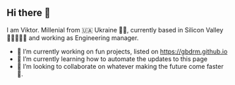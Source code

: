## Hi there 👋

I am Viktor. Millenial from 🇺🇦 Ukraine 💛💙, currently based in Silicon Valley 👩‍💻🌉👨‍💻 and working as Engineering manager.

- 🔭 I’m currently working on fun projects, listed on https://gbdrm.github.io
- 🌱 I’m currently learning how to automate the updates to this page
- 👯 I’m looking to collaborate on whatever making the future come faster 🤖.

<!--
**gbdrm/gbdrm** is a ✨ _special_ ✨ repository because its `README.md` (this file) appears on your GitHub profile.

Here are some ideas to get you started:

- 🔭 I’m currently working on ...
- 🌱 I’m currently learning ...
- 👯 I’m looking to collaborate on ...
- 
- 💬 Ask me about ...
- 📫 How to reach me: ...
- ⚡ Fun fact: ...
-->
